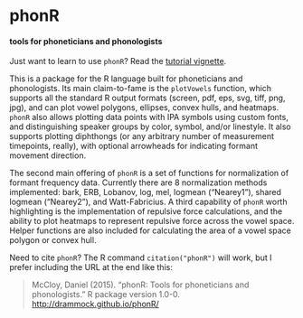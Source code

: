 # phonR
#### tools for phoneticians and phonologists

Just want to learn to use `phonR`? Read the [tutorial vignette](http://drammock.github.io/phonR).

This is a package for the R language built for phoneticians and phonologists. Its main claim-to-fame is the `plotVowels` function, which supports all the standard R output formats (screen, pdf, eps, svg, tiff, png, jpg), and can plot vowel polygons, ellipses, convex hulls, and heatmaps. `phonR` also allows plotting data points with IPA symbols using custom fonts, and distinguishing speaker groups by color, symbol, and/or linestyle. It also supports plotting diphthongs (or any arbitrary number of measurement timepoints, really), with optional arrowheads for indicating formant movement direction.
 
The second main offering of `phonR` is a set of functions for normalization of formant frequency data. Currently there are 8 normalization methods implemented: bark, ERB, Lobanov, log, mel, logmean (“Nearey1”), shared logmean (“Nearey2”), and Watt-Fabricius. A third capability of `phonR` worth highlighting is the implementation of repulsive force calculations, and the ability to plot heatmaps to represent repulsive force across the vowel space. Helper functions are also included for calculating the area of a vowel space polygon or convex hull.

Need to cite `phonR`? The R command `citation("phonR")` will work, but I prefer including the URL at the end like this:

> McCloy, Daniel (2015). “phonR: Tools for phoneticians and phonologists.” R package version 1.0-0. http://drammock.github.io/phonR/
